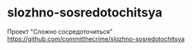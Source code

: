 # slozhno-sosredotochitsya
Проект "Сложно сосредоточиться"
https://github.com/committhecrime/slozhno-sosredotochitsya
